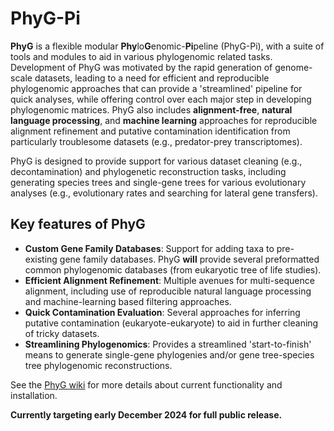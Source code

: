 # PhyG-Pi 
**PhyG** is a flexible modular **Phy**lo**G**enomic-**Pi**peline (PhyG-Pi), with a suite of tools and modules to aid in various phylogenomic related tasks. Development of PhyG was motivated by the rapid generation of genome-scale datasets, leading to a need for efficient and reproducible phylogenomic approaches that can provide a 'streamlined' pipeline for quick analyses, while offering control over each major step in developing phylogenomic matrices. PhyG also includes **alignment-free**, **natural language processing**, and **machine learning** approaches for reproducible alignment refinement and putative contamination identification from particularly troublesome datasets (e.g., predator-prey transcriptomes).
 
PhyG is designed to provide support for various dataset cleaning (e.g., decontamination) and phylogenetic reconstruction tasks, including generating species trees and single-gene trees for various evolutionary analyses (e.g., evolutionary rates and searching for lateral gene transfers).

 Key features of PhyG
-----------------------
* __Custom Gene Family Databases__: Support for adding taxa to pre-existing gene family databases. PhyG **will** provide several preformatted common phylogenomic databases (from eukaryotic tree of life studies).
* __Efficient Alignment Refinement__: Multiple avenues for multi-sequence alignment, including use of reproducible natural language processing and machine-learning based filtering approaches.
* __Quick Contamination Evaluation__: Several approaches for inferring putative contamination (eukaryote-eukaryote) to aid in further cleaning of tricky datasets.
* __Streamlining Phylogenomics__: Provides a streamlined 'start-to-finish' means to generate single-gene phylogenies and/or gene tree-species tree phylogenomic reconstructions.

See the [PhyG wiki](https://github.com/xxmalcala/PhyG/wiki) for more details about current functionality and installation.

**Currently targeting early December 2024 for full public release.**
